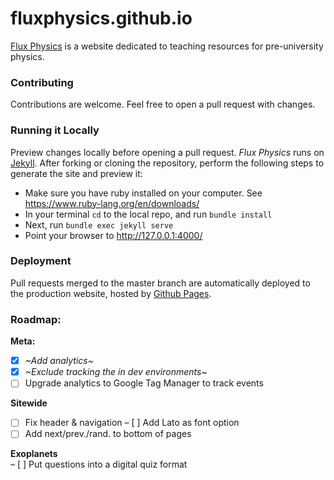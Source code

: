 # fluxphysics.github.io

[Flux Physics](https://fluxphysics.github.io) is a website dedicated to teaching resources for pre-university physics.

### Contributing

Contributions are welcome. Feel free to open a pull request with changes.

### Running it Locally

Preview changes locally before opening a pull request. *Flux Physics* runs on [Jekyll](http://jekyllrb.com/). After forking or cloning the repository, perform the following steps to generate the site and preview it:

- Make sure you have ruby installed on your computer. See https://www.ruby-lang.org/en/downloads/  
- In your terminal `cd` to the local repo, and run `bundle install`
- Next, run `bundle exec jekyll serve`
- Point your browser to http://127.0.0.1:4000/

### Deployment

Pull requests merged to the master branch are automatically deployed to the production website, hosted by [Github Pages](https://pages.github.com/).

### Roadmap:
**Meta:**   
- [x] _~Add analytics~_    
- [x] _~Exclude tracking the in dev environments~_
- [ ] Upgrade analytics to Google Tag Manager to track events

**Sitewide**
- [ ] Fix header & navigation
– [ ] Add Lato as font option
- [ ] Add next/prev./rand. to bottom of pages

**Exoplanets**  
– [ ] Put questions into a digital quiz format
